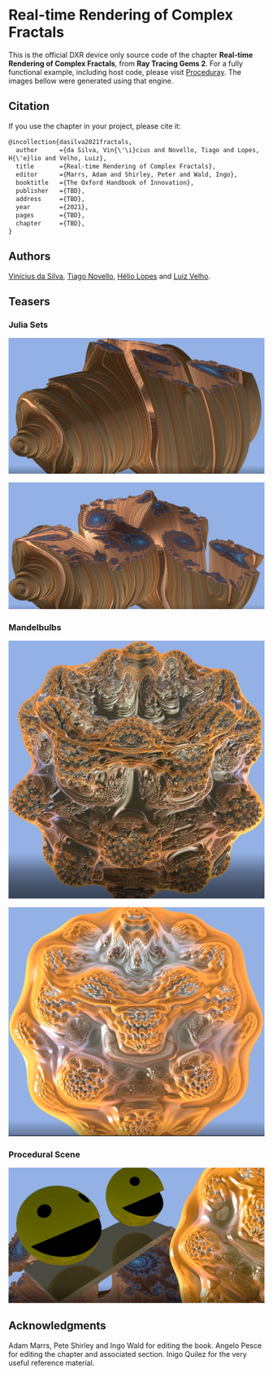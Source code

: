 # Real-time Rendering of Complex Fractals

This is the official DXR device only source code of the chapter **Real-time Rendering of Complex Fractals**, from **Ray Tracing Gems 2**. For a fully functional example, including host code, please visit [Proceduray](https://github.com/dsilvavinicius/Proceduray). The images bellow were generated using that engine.

## Citation

If you use the chapter in your project, please cite it:
```
@incollection{dasilva2021fractals,
  author      ={da Silva, Vin{\'\i}cius and Novello, Tiago and Lopes, H{\'e}lio and Velho, Luiz},
  title       ={Real-time Rendering of Complex Fractals},
  editor      ={Marrs, Adam and Shirley, Peter and Wald, Ingo},
  booktitle   ={The Oxford Handbook of Innovation},
  publisher   ={TBD},
  address     ={TBD},
  year        ={2021},
  pages       ={TBD},
  chapter     ={TBD},
}
```

## Authors

[Vinícius da Silva](http://dsilvavinicius.github.io), [Tiago Novello](https://sites.google.com/site/tiagonovellodebrito), [Hélio Lopes](http://www-di.inf.puc-rio.br/~lopes) and [Luiz Velho](http://lvelho.impa.br/).

## Teasers

### Julia Sets

![](figs/julia1.png)

![](figs/julia2.png)

### Mandelbulbs

![](figs/mandel1.png)

![](figs/mandel2.png)

### Procedural Scene

![](figs/procedural_scene.png)

## Acknowledgments

Adam Marrs, Pete Shirley and Ingo Wald for editing the book. Angelo Pesce for editing the chapter and associated section. Inigo Quilez for the very useful reference material.


